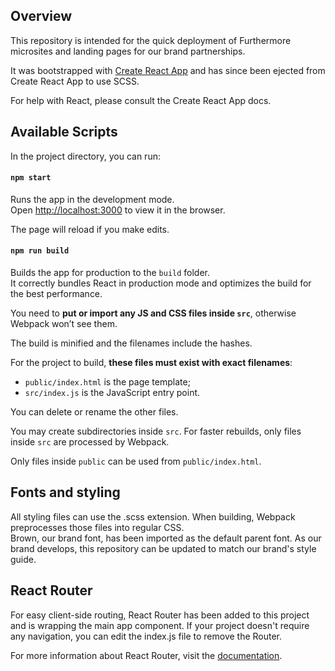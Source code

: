 
## Overview

This repository is intended for the quick deployment of Furthermore microsites and landing pages for our brand partnerships.

It was bootstrapped with [Create React App](https://github.com/facebook/create-react-app) and has since been ejected from Create React App to use SCSS.

For help with React, please consult the Create React App docs.

## Available Scripts
In the project directory, you can run:

#### `npm start`

Runs the app in the development mode.<br>
Open [http://localhost:3000](http://localhost:3000) to view it in the browser.

The page will reload if you make edits.<br>

#### `npm run build`

Builds the app for production to the `build` folder.<br>
It correctly bundles React in production mode and optimizes the build for the best performance.

You need to **put or import any JS and CSS files inside `src`**, otherwise Webpack won’t see them.

The build is minified and the filenames include the hashes.<br>

For the project to build, **these files must exist with exact filenames**:

- `public/index.html` is the page template;
- `src/index.js` is the JavaScript entry point.

You can delete or rename the other files.

You may create subdirectories inside `src`. For faster rebuilds, only files inside `src` are processed by Webpack.<br>

Only files inside `public` can be used from `public/index.html`.<br>

## Fonts and styling
All styling files can use the .scss extension. When building, Webpack preprocesses those files into regular CSS.<br>
Brown, our brand font, has been imported as the default parent font. As our brand develops, this repository can be updated to match our brand's style guide.

## React Router
For easy client-side routing, React Router has been added to this project and is wrapping the main app component. If your project doesn't require any navigation, you can edit the index.js file to remove the Router.

For more information about React Router, visit the [documentation](https://github.com/ReactTraining/react-router).
